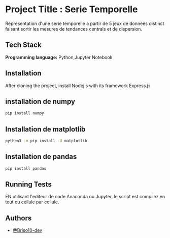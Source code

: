 
# Project Title : Serie Temporelle

Representation d'une serie temporelle a partir de 5 jeux de donnees distinct faisant sortir les mesures de tendances centrals et de dispersion.

## Tech Stack

**Programming language:** Python,Jupyter Notebook


## Installation

After cloning the project, install Nodej.s with its framework Express.js

## installation de numpy
```bash
pip install numpy
```
## Installation de matplotlib
```bash
python3 -m pip install -U matplotlib
```
## Installation de pandas
```bash
pip install pandas
```
    
## Running Tests

EN utilisant l'editeur de code Anaconda ou Jupyter, le script est compilez en tout ou cellule par cellule.


## Authors

- [@Briso10-dev](https://github.com/Briso10-dev)

